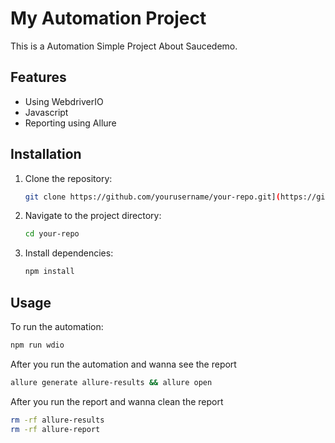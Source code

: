 # My Automation Project

This is a Automation Simple Project About Saucedemo.

## Features

- Using WebdriverIO
- Javascript
- Reporting using Allure

## Installation

1. Clone the repository:

    ```bash
    git clone https://github.com/yourusername/your-repo.git](https://github.com/Praataamaa/automation-test.git
    ```

2. Navigate to the project directory:

    ```bash
    cd your-repo
    ```

3. Install dependencies:

    ```bash
    npm install
    ```

## Usage

To run the automation:

```bash
npm run wdio
```

After you run the automation and wanna see the report
```bash
allure generate allure-results && allure open
```

After you run the report and wanna clean the report
```bash
rm -rf allure-results
rm -rf allure-report
```
